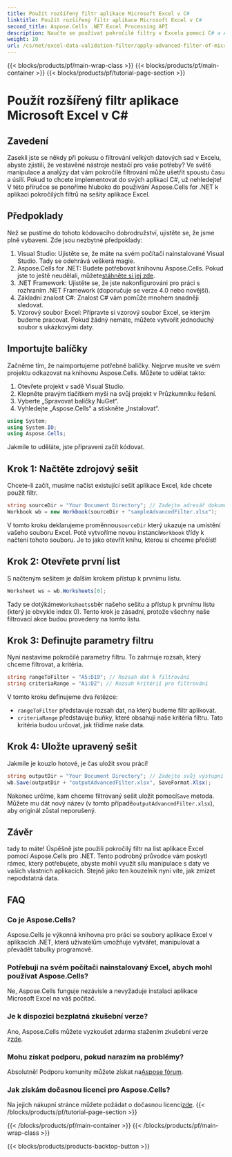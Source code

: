 ```yaml
---
title: Použít rozšířený filtr aplikace Microsoft Excel v C#
linktitle: Použít rozšířený filtr aplikace Microsoft Excel v C#
second_title: Aspose.Cells .NET Excel Processing API
description: Naučte se používat pokročilé filtry v Excelu pomocí C# a Aspose.Cells. Součástí je podrobný průvodce pro snadnou implementaci.
weight: 10
url: /cs/net/excel-data-validation-filter/apply-advanced-filter-of-microsoft-excel-in-csharp/
---
```


{{< blocks/products/pf/main-wrap-class >}}
{{< blocks/products/pf/main-container >}}
{{< blocks/products/pf/tutorial-page-section >}}

# Použít rozšířený filtr aplikace Microsoft Excel v C#

## Zavedení

Zasekli jste se někdy při pokusu o filtrování velkých datových sad v Excelu, abyste zjistili, že vestavěné nástroje nestačí pro vaše potřeby? Ve světě manipulace a analýzy dat vám pokročilé filtrování může ušetřit spoustu času a úsilí. Pokud to chcete implementovat do svých aplikací C#, už nehledejte! V této příručce se ponoříme hluboko do používání Aspose.Cells for .NET k aplikaci pokročilých filtrů na sešity aplikace Excel. 

## Předpoklady

Než se pustíme do tohoto kódovacího dobrodružství, ujistěte se, že jsme plně vybaveni. Zde jsou nezbytné předpoklady:

1. Visual Studio: Ujistěte se, že máte na svém počítači nainstalované Visual Studio. Tady se odehrává veškerá magie.
2.  Aspose.Cells for .NET: Budete potřebovat knihovnu Aspose.Cells. Pokud jste to ještě neudělali, můžete[stáhněte si jej zde](https://releases.aspose.com/cells/net/).
3. .NET Framework: Ujistěte se, že jste nakonfigurováni pro práci s rozhraním .NET Framework (doporučuje se verze 4.0 nebo novější).
4. Základní znalost C#: Znalost C# vám pomůže mnohem snadněji sledovat.
5. Vzorový soubor Excel: Připravte si vzorový soubor Excel, se kterým budeme pracovat. Pokud žádný nemáte, můžete vytvořit jednoduchý soubor s ukázkovými daty.

## Importujte balíčky

Začněme tím, že naimportujeme potřebné balíčky. Nejprve musíte ve svém projektu odkazovat na knihovnu Aspose.Cells. Můžete to udělat takto:

1. Otevřete projekt v sadě Visual Studio.
2. Klepněte pravým tlačítkem myši na svůj projekt v Průzkumníku řešení.
3. Vyberte „Spravovat balíčky NuGet“.
4. Vyhledejte „Aspose.Cells“ a stiskněte „Instalovat“.

```csharp
using System;
using System.IO;
using Aspose.Cells;
```

Jakmile to uděláte, jste připraveni začít kódovat.


## Krok 1: Načtěte zdrojový sešit

Chcete-li začít, musíme načíst existující sešit aplikace Excel, kde chcete použít filtr.

```csharp
string sourceDir = "Your Document Directory"; // Zadejte adresář dokumentů
Workbook wb = new Workbook(sourceDir + "sampleAdvancedFilter.xlsx");
```

 V tomto kroku deklarujeme proměnnou`sourceDir` který ukazuje na umístění vašeho souboru Excel. Poté vytvoříme novou instanci`Workbook` třídy k načtení tohoto souboru. Je to jako otevřít knihu, kterou si chceme přečíst!

## Krok 2: Otevřete první list

S načteným sešitem je dalším krokem přístup k prvnímu listu.

```csharp
Worksheet ws = wb.Worksheets[0];
```

 Tady se dotýkáme`Worksheets`sběr našeho sešitu a přístup k prvnímu listu (který je obvykle index 0). Tento krok je zásadní, protože všechny naše filtrovací akce budou provedeny na tomto listu.

## Krok 3: Definujte parametry filtru

Nyní nastavíme pokročilé parametry filtru. To zahrnuje rozsah, který chceme filtrovat, a kritéria.

```csharp
string rangeToFilter = "A5:D19"; // Rozsah dat k filtrování
string criteriaRange = "A1:D2"; // Rozsah kritérií pro filtrování
```

V tomto kroku definujeme dva řetězce: 
- `rangeToFilter` představuje rozsah dat, na který budeme filtr aplikovat.
- `criteriaRange` představuje buňky, které obsahují naše kritéria filtru. Tato kritéria budou určovat, jak třídíme naše data.

## Krok 4: Uložte upravený sešit

Jakmile je kouzlo hotové, je čas uložit svou práci!

```csharp
string outputDir = "Your Document Directory"; // Zadejte svůj výstupní adresář
wb.Save(outputDir + "outputAdvancedFilter.xlsx", SaveFormat.Xlsx);
```

 Nakonec určíme, kam chceme filtrovaný sešit uložit pomocí`Save` metoda. Můžete mu dát nový název (v tomto případě`outputAdvancedFilter.xlsx`), aby originál zůstal neporušený.

## Závěr

tady to máte! Úspěšně jste použili pokročilý filtr na list aplikace Excel pomocí Aspose.Cells pro .NET. Tento podrobný průvodce vám poskytl rámec, který potřebujete, abyste mohli využít sílu manipulace s daty ve vašich vlastních aplikacích. Stejně jako ten kouzelník nyní víte, jak zmizet nepodstatná data.

## FAQ

### Co je Aspose.Cells?
Aspose.Cells je výkonná knihovna pro práci se soubory aplikace Excel v aplikacích .NET, která uživatelům umožňuje vytvářet, manipulovat a převádět tabulky programově.

### Potřebuji na svém počítači nainstalovaný Excel, abych mohl používat Aspose.Cells?
Ne, Aspose.Cells funguje nezávisle a nevyžaduje instalaci aplikace Microsoft Excel na váš počítač.

### Je k dispozici bezplatná zkušební verze?
 Ano, Aspose.Cells můžete vyzkoušet zdarma stažením zkušební verze z[zde](https://releases.aspose.com/).

### Mohu získat podporu, pokud narazím na problémy?
 Absolutně! Podporu komunity můžete získat na[Aspose fórum](https://forum.aspose.com/c/cells/9).

### Jak získám dočasnou licenci pro Aspose.Cells?
 Na jejich nákupní stránce můžete požádat o dočasnou licenci[zde](https://purchase.aspose.com/temporary-license/). 
{{< /blocks/products/pf/tutorial-page-section >}}

{{< /blocks/products/pf/main-container >}}
{{< /blocks/products/pf/main-wrap-class >}}

{{< blocks/products/products-backtop-button >}}
